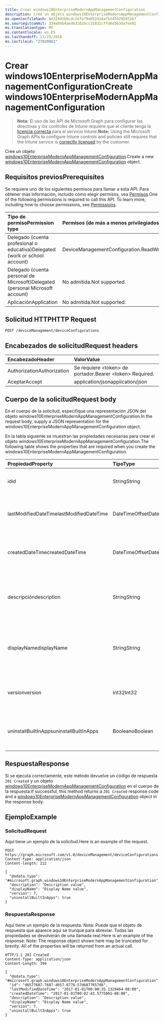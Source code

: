 ```yaml
---
title: Crear windows10EnterpriseModernAppManagementConfiguration
description: Cree un objeto windows10EnterpriseModernAppManagementConfiguration.
ms.openlocfilehash: 0d324d2b6cdc2efa79a952418afb5459295931b7
ms.sourcegitcommit: 334e84b4aed63162bcc31831cffd6d363dafee02
ms.translationtype: MT
ms.contentlocale: es-ES
ms.lasthandoff: 11/29/2018
ms.locfileid: "27029861"
---
```

# <a name="create-windows10enterprisemodernappmanagementconfiguration"></a><span data-ttu-id="4830d-103">Crear windows10EnterpriseModernAppManagementConfiguration</span><span class="sxs-lookup"><span data-stu-id="4830d-103">Create windows10EnterpriseModernAppManagementConfiguration</span></span>

> <span data-ttu-id="4830d-104">**Nota:** El uso de las API de Microsoft Graph para configurar las directivas y los controles de Intune requiere que el cliente tenga la [licencia correcta](https://go.microsoft.com/fwlink/?linkid=839381) para el servicio Intune.</span><span class="sxs-lookup"><span data-stu-id="4830d-104">**Note:** Using the Microsoft Graph APIs to configure Intune controls and policies still requires that the Intune service is [correctly licensed](https://go.microsoft.com/fwlink/?linkid=839381) by the customer.</span></span>

<span data-ttu-id="4830d-105">Cree un objeto [windows10EnterpriseModernAppManagementConfiguration](../resources/intune-deviceconfig-windows10enterprisemodernappmanagementconfiguration.md).</span><span class="sxs-lookup"><span data-stu-id="4830d-105">Create a new [windows10EnterpriseModernAppManagementConfiguration](../resources/intune-deviceconfig-windows10enterprisemodernappmanagementconfiguration.md) object.</span></span>
## <a name="prerequisites"></a><span data-ttu-id="4830d-106">Requisitos previos</span><span class="sxs-lookup"><span data-stu-id="4830d-106">Prerequisites</span></span>
<span data-ttu-id="4830d-p101">Se requiere uno de los siguientes permisos para llamar a esta API. Para obtener más información, incluido cómo elegir permisos, vea [Permisos](/graph/permissions-reference).</span><span class="sxs-lookup"><span data-stu-id="4830d-p101">One of the following permissions is required to call this API. To learn more, including how to choose permissions, see [Permissions](/graph/permissions-reference).</span></span>

|<span data-ttu-id="4830d-109">Tipo de permiso</span><span class="sxs-lookup"><span data-stu-id="4830d-109">Permission type</span></span>|<span data-ttu-id="4830d-110">Permisos (de más a menos privilegiados)</span><span class="sxs-lookup"><span data-stu-id="4830d-110">Permissions (from most to least privileged)</span></span>|
|:---|:---|
|<span data-ttu-id="4830d-111">Delegado (cuenta profesional o educativa)</span><span class="sxs-lookup"><span data-stu-id="4830d-111">Delegated (work or school account)</span></span>|<span data-ttu-id="4830d-112">DeviceManagementConfiguration.ReadWrite.All</span><span class="sxs-lookup"><span data-stu-id="4830d-112">DeviceManagementConfiguration.ReadWrite.All</span></span>|
|<span data-ttu-id="4830d-113">Delegado (cuenta personal de Microsoft)</span><span class="sxs-lookup"><span data-stu-id="4830d-113">Delegated (personal Microsoft account)</span></span>|<span data-ttu-id="4830d-114">No admitida.</span><span class="sxs-lookup"><span data-stu-id="4830d-114">Not supported.</span></span>|
|<span data-ttu-id="4830d-115">Aplicación</span><span class="sxs-lookup"><span data-stu-id="4830d-115">Application</span></span>|<span data-ttu-id="4830d-116">No admitida.</span><span class="sxs-lookup"><span data-stu-id="4830d-116">Not supported.</span></span>|

## <a name="http-request"></a><span data-ttu-id="4830d-117">Solicitud HTTP</span><span class="sxs-lookup"><span data-stu-id="4830d-117">HTTP Request</span></span>
<!-- {
  "blockType": "ignored"
}
-->
``` http
POST /deviceManagement/deviceConfigurations
```

## <a name="request-headers"></a><span data-ttu-id="4830d-118">Encabezados de solicitud</span><span class="sxs-lookup"><span data-stu-id="4830d-118">Request headers</span></span>
|<span data-ttu-id="4830d-119">Encabezado</span><span class="sxs-lookup"><span data-stu-id="4830d-119">Header</span></span>|<span data-ttu-id="4830d-120">Valor</span><span class="sxs-lookup"><span data-stu-id="4830d-120">Value</span></span>|
|:---|:---|
|<span data-ttu-id="4830d-121">Authorization</span><span class="sxs-lookup"><span data-stu-id="4830d-121">Authorization</span></span>|<span data-ttu-id="4830d-122">Se requiere &lt;token&gt; de portador.</span><span class="sxs-lookup"><span data-stu-id="4830d-122">Bearer &lt;token&gt; Required.</span></span>|
|<span data-ttu-id="4830d-123">Aceptar</span><span class="sxs-lookup"><span data-stu-id="4830d-123">Accept</span></span>|<span data-ttu-id="4830d-124">application/json</span><span class="sxs-lookup"><span data-stu-id="4830d-124">application/json</span></span>|

## <a name="request-body"></a><span data-ttu-id="4830d-125">Cuerpo de la solicitud</span><span class="sxs-lookup"><span data-stu-id="4830d-125">Request body</span></span>
<span data-ttu-id="4830d-126">En el cuerpo de la solicitud, especifique una representación JSON del objeto windows10EnterpriseModernAppManagementConfiguration.</span><span class="sxs-lookup"><span data-stu-id="4830d-126">In the request body, supply a JSON representation for the windows10EnterpriseModernAppManagementConfiguration object.</span></span>

<span data-ttu-id="4830d-127">En la tabla siguiente se muestran las propiedades necesarias para crear el objeto windows10EnterpriseModernAppManagementConfiguration.</span><span class="sxs-lookup"><span data-stu-id="4830d-127">The following table shows the properties that are required when you create the windows10EnterpriseModernAppManagementConfiguration.</span></span>

|<span data-ttu-id="4830d-128">Propiedad</span><span class="sxs-lookup"><span data-stu-id="4830d-128">Property</span></span>|<span data-ttu-id="4830d-129">Tipo</span><span class="sxs-lookup"><span data-stu-id="4830d-129">Type</span></span>|<span data-ttu-id="4830d-130">Descripción</span><span class="sxs-lookup"><span data-stu-id="4830d-130">Description</span></span>|
|:---|:---|:---|
|<span data-ttu-id="4830d-131">id</span><span class="sxs-lookup"><span data-stu-id="4830d-131">id</span></span>|<span data-ttu-id="4830d-132">String</span><span class="sxs-lookup"><span data-stu-id="4830d-132">String</span></span>|<span data-ttu-id="4830d-133">Clave de la entidad.</span><span class="sxs-lookup"><span data-stu-id="4830d-133">Key of the entity.</span></span> <span data-ttu-id="4830d-134">Heredado de [deviceConfiguration](../resources/intune-deviceconfig-deviceconfiguration.md)</span><span class="sxs-lookup"><span data-stu-id="4830d-134">Inherited from [deviceConfiguration](../resources/intune-deviceconfig-deviceconfiguration.md)</span></span>|
|<span data-ttu-id="4830d-135">lastModifiedDateTime</span><span class="sxs-lookup"><span data-stu-id="4830d-135">lastModifiedDateTime</span></span>|<span data-ttu-id="4830d-136">DateTimeOffset</span><span class="sxs-lookup"><span data-stu-id="4830d-136">DateTimeOffset</span></span>|<span data-ttu-id="4830d-137">Fecha y hora en la que se modificó el objeto por última vez.</span><span class="sxs-lookup"><span data-stu-id="4830d-137">DateTime the object was last modified.</span></span> <span data-ttu-id="4830d-138">Heredado de [deviceConfiguration](../resources/intune-deviceconfig-deviceconfiguration.md)</span><span class="sxs-lookup"><span data-stu-id="4830d-138">Inherited from [deviceConfiguration](../resources/intune-deviceconfig-deviceconfiguration.md)</span></span>|
|<span data-ttu-id="4830d-139">createdDateTime</span><span class="sxs-lookup"><span data-stu-id="4830d-139">createdDateTime</span></span>|<span data-ttu-id="4830d-140">DateTimeOffset</span><span class="sxs-lookup"><span data-stu-id="4830d-140">DateTimeOffset</span></span>|<span data-ttu-id="4830d-141">Fecha y hora en la que se creó el objeto.</span><span class="sxs-lookup"><span data-stu-id="4830d-141">DateTime the object was created.</span></span> <span data-ttu-id="4830d-142">Heredado de [deviceConfiguration](../resources/intune-deviceconfig-deviceconfiguration.md)</span><span class="sxs-lookup"><span data-stu-id="4830d-142">Inherited from [deviceConfiguration](../resources/intune-deviceconfig-deviceconfiguration.md)</span></span>|
|<span data-ttu-id="4830d-143">descripción</span><span class="sxs-lookup"><span data-stu-id="4830d-143">description</span></span>|<span data-ttu-id="4830d-144">String</span><span class="sxs-lookup"><span data-stu-id="4830d-144">String</span></span>|<span data-ttu-id="4830d-145">Descripción proporcionada por el administrador de la configuración del dispositivo.</span><span class="sxs-lookup"><span data-stu-id="4830d-145">Admin provided description of the Device Configuration.</span></span> <span data-ttu-id="4830d-146">Heredado de [deviceConfiguration](../resources/intune-deviceconfig-deviceconfiguration.md)</span><span class="sxs-lookup"><span data-stu-id="4830d-146">Inherited from [deviceConfiguration](../resources/intune-deviceconfig-deviceconfiguration.md)</span></span>|
|<span data-ttu-id="4830d-147">displayName</span><span class="sxs-lookup"><span data-stu-id="4830d-147">displayName</span></span>|<span data-ttu-id="4830d-148">String</span><span class="sxs-lookup"><span data-stu-id="4830d-148">String</span></span>|<span data-ttu-id="4830d-149">Nombre proporcionado por el administrador de la configuración del dispositivo.</span><span class="sxs-lookup"><span data-stu-id="4830d-149">Admin provided name of the device configuration.</span></span> <span data-ttu-id="4830d-150">Heredado de [deviceConfiguration](../resources/intune-deviceconfig-deviceconfiguration.md)</span><span class="sxs-lookup"><span data-stu-id="4830d-150">Inherited from [deviceConfiguration](../resources/intune-deviceconfig-deviceconfiguration.md)</span></span>|
|<span data-ttu-id="4830d-151">version</span><span class="sxs-lookup"><span data-stu-id="4830d-151">version</span></span>|<span data-ttu-id="4830d-152">Int32</span><span class="sxs-lookup"><span data-stu-id="4830d-152">Int32</span></span>|<span data-ttu-id="4830d-153">Versión de la configuración del dispositivo.</span><span class="sxs-lookup"><span data-stu-id="4830d-153">Version of the device configuration.</span></span> <span data-ttu-id="4830d-154">Heredado de [deviceConfiguration](../resources/intune-deviceconfig-deviceconfiguration.md)</span><span class="sxs-lookup"><span data-stu-id="4830d-154">Inherited from [deviceConfiguration](../resources/intune-deviceconfig-deviceconfiguration.md)</span></span>|
|<span data-ttu-id="4830d-155">uninstallBuiltInApps</span><span class="sxs-lookup"><span data-stu-id="4830d-155">uninstallBuiltInApps</span></span>|<span data-ttu-id="4830d-156">Booleano</span><span class="sxs-lookup"><span data-stu-id="4830d-156">Boolean</span></span>|<span data-ttu-id="4830d-157">Indica si se desinstalará o no una lista fija de aplicaciones integradas de Windows.</span><span class="sxs-lookup"><span data-stu-id="4830d-157">Indicates whether or not to uninstall a fixed list of built-in Windows apps.</span></span>|



## <a name="response"></a><span data-ttu-id="4830d-158">Respuesta</span><span class="sxs-lookup"><span data-stu-id="4830d-158">Response</span></span>
<span data-ttu-id="4830d-159">Si se ejecuta correctamente, este método devuelve un código de respuesta `201 Created` y un objeto [windows10EnterpriseModernAppManagementConfiguration](../resources/intune-deviceconfig-windows10enterprisemodernappmanagementconfiguration.md) en el cuerpo de la respuesta.</span><span class="sxs-lookup"><span data-stu-id="4830d-159">If successful, this method returns a `201 Created` response code and a [windows10EnterpriseModernAppManagementConfiguration](../resources/intune-deviceconfig-windows10enterprisemodernappmanagementconfiguration.md) object in the response body.</span></span>

## <a name="example"></a><span data-ttu-id="4830d-160">Ejemplo</span><span class="sxs-lookup"><span data-stu-id="4830d-160">Example</span></span>
### <a name="request"></a><span data-ttu-id="4830d-161">Solicitud</span><span class="sxs-lookup"><span data-stu-id="4830d-161">Request</span></span>
<span data-ttu-id="4830d-162">Aquí tiene un ejemplo de la solicitud.</span><span class="sxs-lookup"><span data-stu-id="4830d-162">Here is an example of the request.</span></span>
``` http
POST https://graph.microsoft.com/v1.0/deviceManagement/deviceConfigurations
Content-type: application/json
Content-length: 222

{
  "@odata.type": "#microsoft.graph.windows10EnterpriseModernAppManagementConfiguration",
  "description": "Description value",
  "displayName": "Display Name value",
  "version": 7,
  "uninstallBuiltInApps": true
}
```

### <a name="response"></a><span data-ttu-id="4830d-163">Respuesta</span><span class="sxs-lookup"><span data-stu-id="4830d-163">Response</span></span>
<span data-ttu-id="4830d-p108">Aquí tiene un ejemplo de la respuesta. Nota: Puede que el objeto de respuesta que aparece aquí se trunque para abreviar. Todas las propiedades se devolverán de una llamada real.</span><span class="sxs-lookup"><span data-stu-id="4830d-p108">Here is an example of the response. Note: The response object shown here may be truncated for brevity. All of the properties will be returned from an actual call.</span></span>
``` http
HTTP/1.1 201 Created
Content-Type: application/json
Content-Length: 394

{
  "@odata.type": "#microsoft.graph.windows10EnterpriseModernAppManagementConfiguration",
  "id": "d6577687-7687-d657-8776-57d6877657d6",
  "lastModifiedDateTime": "2017-01-01T00:00:35.1329464-08:00",
  "createdDateTime": "2017-01-01T00:02:43.5775965-08:00",
  "description": "Description value",
  "displayName": "Display Name value",
  "version": 7,
  "uninstallBuiltInApps": true
}
```



